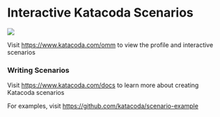 # Interactive Katacoda Scenarios

[![](http://shields.katacoda.com/katacoda/omm/count.svg)](https://www.katacoda.com/omm "Get your profile on Katacoda.com")

Visit https://www.katacoda.com/omm to view the profile and interactive scenarios

### Writing Scenarios
Visit https://www.katacoda.com/docs to learn more about creating Katacoda scenarios

For examples, visit https://github.com/katacoda/scenario-example
